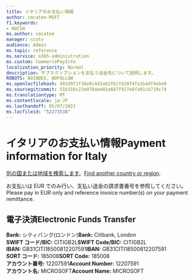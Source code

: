```yaml
---
title: イタリアのお支払い情報
author: cmcatee-MSFT
f1.keywords:
- NOCSH
ms.author: cmcatee
manager: scotv
audience: Admin
ms.topic: reference
ms.service: o365-administration
ms.custom: CommercePayInfo
localization_priority: Normal
description: サブスクリプションを支払う送金先について説明します。
ROBOTS: NOINDEX, NOFOLLOW
ms.openlocfilehash: 493d971f38e0c442a62f61fd18f4fa1bddf4ebe0
ms.sourcegitcommit: 51b316c23e070ab402a687f927e8fa01cb719c74
ms.translationtype: MT
ms.contentlocale: ja-JP
ms.lasthandoff: 05/07/2021
ms.locfileid: "52273538"
---
```

# <a name="payment-information-for-italy"></a><span data-ttu-id="6c3e2-103">イタリアのお支払い情報</span><span class="sxs-lookup"><span data-stu-id="6c3e2-103">Payment information for Italy</span></span>

<span data-ttu-id="6c3e2-104">[別の国または地域を検索します](../billing-and-payments/pay-for-your-subscription.md)。</span><span class="sxs-lookup"><span data-stu-id="6c3e2-104">[Find another country or region](../billing-and-payments/pay-for-your-subscription.md).</span></span>

<span data-ttu-id="6c3e2-105">お支払いは EUR でのみ行い、支払い送金の請求書番号を参照してください。</span><span class="sxs-lookup"><span data-stu-id="6c3e2-105">Please pay in EUR only and reference invoice number(s) on your payment remittance.</span></span>

## <a name="electronic-funds-transfer"></a><span data-ttu-id="6c3e2-106">電子決済</span><span class="sxs-lookup"><span data-stu-id="6c3e2-106">Electronic Funds Transfer</span></span>

<span data-ttu-id="6c3e2-107">**Bank:** シティバンク(ロンドン)</span><span class="sxs-lookup"><span data-stu-id="6c3e2-107">**Bank:** Citibank, London</span></span>  
<span data-ttu-id="6c3e2-108">**SWIFT コード/BIC:** CITIGB2L</span><span class="sxs-lookup"><span data-stu-id="6c3e2-108">**SWIFT Code/BIC:** CITIGB2L</span></span>  
<span data-ttu-id="6c3e2-109">**IBAN:** GB31CITI18500812207591</span><span class="sxs-lookup"><span data-stu-id="6c3e2-109">**IBAN:** GB31CITI18500812207591</span></span>  
<span data-ttu-id="6c3e2-110">**SORT コード:** 185008</span><span class="sxs-lookup"><span data-stu-id="6c3e2-110">**SORT Code:** 185008</span></span>  
<span data-ttu-id="6c3e2-111">**アカウント番号:** 12207591</span><span class="sxs-lookup"><span data-stu-id="6c3e2-111">**Account Number:** 12207591</span></span>  
<span data-ttu-id="6c3e2-112">**アカウント名:** MICROSOFT</span><span class="sxs-lookup"><span data-stu-id="6c3e2-112">**Account Name:** MICROSOFT</span></span>  